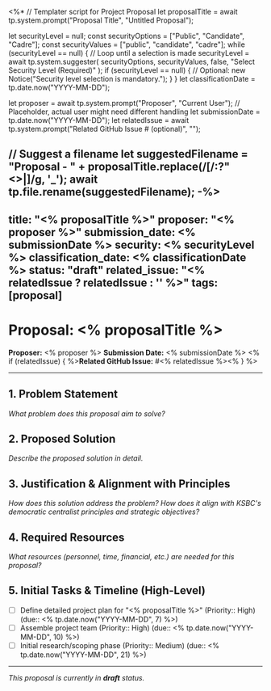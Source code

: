 <%*
// Templater script for Project Proposal
let proposalTitle = await tp.system.prompt("Proposal Title", "Untitled Proposal");

let securityLevel = null;
const securityOptions = ["Public", "Candidate", "Cadre"];
const securityValues = ["public", "candidate", "cadre"];
while (securityLevel == null) { // Loop until a selection is made
    securityLevel = await tp.system.suggester(
        securityOptions, 
        securityValues, 
        false, 
        "Select Security Level (Required)"
    );
    if (securityLevel == null) {
        // Optional: new Notice("Security level selection is mandatory.");
    }
}
let classificationDate = tp.date.now("YYYY-MM-DD");

let proposer = await tp.system.prompt("Proposer", "Current User"); // Placeholder, actual user might need different handling
let submissionDate = tp.date.now("YYYY-MM-DD");
let relatedIssue = await tp.system.prompt("Related GitHub Issue # (optional)", "");

// Suggest a filename
let suggestedFilename = "Proposal - " + proposalTitle.replace(/[\/:?"<>|]/g, '_');
await tp.file.rename(suggestedFilename);
-%>
---
title: "<% proposalTitle %>"
proposer: "<% proposer %>"
submission_date: <% submissionDate %>
security: <% securityLevel %>
classification_date: <% classificationDate %>
status: "draft"
related_issue: "<% relatedIssue ? relatedIssue : '' %>"
tags: [proposal]
---

# Proposal: <% proposalTitle %>

**Proposer:** <% proposer %>
**Submission Date:** <% submissionDate %>
<% if (relatedIssue) { %>**Related GitHub Issue:** #<% relatedIssue %><% } %>

---

## 1. Problem Statement

*What problem does this proposal aim to solve?*

## 2. Proposed Solution

*Describe the proposed solution in detail.*

## 3. Justification & Alignment with Principles

*How does this solution address the problem? How does it align with KSBC's democratic centralist principles and strategic objectives?*

## 4. Required Resources

*What resources (personnel, time, financial, etc.) are needed for this proposal?*

## 5. Initial Tasks & Timeline (High-Level)

- [ ] Define detailed project plan for "<% proposalTitle %>" (Priority:: High) (due:: <% tp.date.now("YYYY-MM-DD", 7) %>)
- [ ] Assemble project team (Priority:: High) (due:: <% tp.date.now("YYYY-MM-DD", 10) %>)
- [ ] Initial research/scoping phase (Priority:: Medium) (due:: <% tp.date.now("YYYY-MM-DD", 21) %>)

---
*This proposal is currently in **draft** status.*
```
